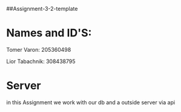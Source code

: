 ##Assignment-3-2-template

# Names and ID'S:


Tomer Varon:  205360498


Lior Tabachnik: 308438795

# Server


in this Assignment we work with our db and a outside server via api
